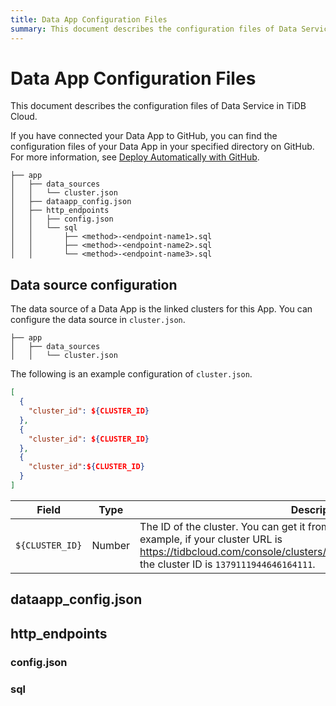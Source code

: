 ```yaml
---
title: Data App Configuration Files
summary: This document describes the configuration files of Data Service in TiDB Cloud.
---
```


# Data App Configuration Files

This document describes the configuration files of Data Service in TiDB Cloud.

If you have connected your Data App to GitHub, you can find the configuration files of your Data App in your specified directory on GitHub. For more information, see [Deploy Automatically with GitHub](/tidb-cloud/data-service-manage-github-integration.md).

```
├── app
│   ├── data_sources
│   │   └── cluster.json
│   ├── dataapp_config.json
│   ├── http_endpoints
│   │   ├── config.json
│   │   └── sql
│   │       ├── <method>-<endpoint-name1>.sql
│   │       ├── <method>-<endpoint-name2>.sql
│   │       └── <method>-<endpoint-name3>.sql
```

## Data source configuration

The data source of a Data App is the linked clusters for this App. You can configure the data source in `cluster.json`.

```
├── app
│   ├── data_sources
│   │   └── cluster.json
```

The following is an example configuration of `cluster.json`.

```json
[
  {
    "cluster_id": ${CLUSTER_ID}
  },
  {
    "cluster_id": ${CLUSTER_ID}
  },
  {
    "cluster_id":${CLUSTER_ID}
  }
]
```


| Field  | Type  | Description  |
|---------|---------|---------|
| `${CLUSTER_ID}`     |    Number     | The ID of the cluster. You can get it from the URL of your TiDB cluster. For example, if your cluster URL is https://tidbcloud.com/console/clusters/1379111944646164111/overview, the cluster ID is `1379111944646164111`. |

## dataapp_config.json

## http_endpoints

### config.json

### sql